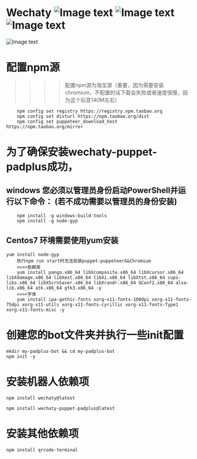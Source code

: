 # Wechaty  ![Image text](https://d25lcipzij17d.cloudfront.net/badge.svg?id=js&type=6&v=0.38.4&x2=0) ![Image text](https://github.com/wechaty/wechaty/workflows/NPM/badge.svg)  ![Image text](https://github.com/wechaty/wechaty/workflows/Docker/badge.svg) 

![Image text](https://wechaty.github.io/wechaty/images/wechaty-logo-green-en.png)

# 配置npm源
>>>>配置npm源为淘宝源（重要，因为需要安装chromium，不配置的话下载会失败或者速度很慢，因为这个玩意140M左右）
```
    npm config set registry https://registry.npm.taobao.org
    npm config set disturl https://npm.taobao.org/dist
    npm config set puppeteer_download_host https://npm.taobao.org/mirror
```

# 为了确保安装wechaty-puppet-padplus成功，

## windows 您必须以管理员身份启动PowerShell并运行以下命令： (若不成功需要以管理员的身份安装)
```
    npm install -g windows-build-tools
    npm install -g node-gyp
```

## Centos7 环境需要使用yum安装
```
yum install node-gyp
	执行npm run start时无法安装puppet-puppeteer&&Chromium
	>>>>依赖库
	yum install pango.x86_64 libXcomposite.x86_64 libXcursor.x86_64 libXdamage.x86_64 libXext.x86_64 libXi.x86_64 libXtst.x86_64 cups-libs.x86_64 libXScrnSaver.x86_64 libXrandr.x86_64 GConf2.x86_64 alsa-lib.x86_64 atk.x86_64 gtk3.x86_64 -y
	>>>>字体
	yum install ipa-gothic-fonts xorg-x11-fonts-100dpi xorg-x11-fonts-75dpi xorg-x11-utils xorg-x11-fonts-cyrillic xorg-x11-fonts-Type1 xorg-x11-fonts-misc -y
```

# 创建您的bot文件夹并执行一些init配置
```
mkdir my-padplus-bot && cd my-padplus-bot
npm init -y
```
# 安装机器人依赖项
```
npm install wechaty@latest

npm install wechaty-puppet-padplus@latest

```
# 安装其他依赖项
`npm install qrcode-terminal`
